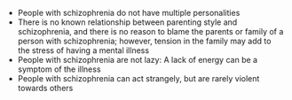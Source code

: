 - People with schizophrenia do not have multiple personalities
- There is no known relationship between parenting style and schizophrenia, and
  there is no reason to blame the parents or family of a person with
  schizophrenia; however, tension in the family may add to the stress of having a
  mental illness
- People with schizophrenia are not lazy: A lack of energy can be a symptom of
  the illness
- People with schizophrenia can act strangely, but are rarely violent towards
  others
